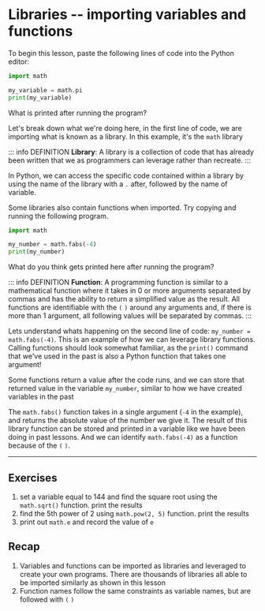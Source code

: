 # Libraries -- importing variables and functions #


To begin this lesson, paste the following lines of code into the Python editor: 

```py
import math

my_variable = math.pi
print(my_variable)
```

What is printed after running the program? 

<InputBox name="u7-l1-q1" answer="??" />


Let's break down what we're doing here, in the first line of code, we are importing what is known as a library. In this example, it's the `math` library

::: info DEFINITION
**Library**: A library is a collection of code that has already been written that we as programmers can leverage rather than recreate.
::: 

In Python, we can access the specific code contained within a library by using the name of the library with a `.` after, followed by the name of variable.

Some libraries also contain functions when imported. Try copying and running the following program.

```py
import math

my_number = math.fabs(-4)
print(my_number)
```

What do you think gets printed here after running the program? 

<InputBox name="u7-l1-q2" answer="??" />


::: info DEFINITION
**Function**: A programming function is similar to a mathematical function where it takes in 0 or more arguments separated by commas and has the ability to return a simplified value as the result. All functions are identifiable with the `(` `)` around any arguments and, if there is more than 1 argument, all following values will be separated by commas.
::: 

Lets understand whats happening on the second line of code: `my_number = math.fabs(-4)`. This is an example of how we can leverage library functions. Calling functions should look somewhat familiar, as the `print()` command that we've used in the past is also a Python function that takes one argument! 

Some functions return a value after the code runs, and we can store that returned value in the variable `my_number`, similar to how we have created variables in the past

The `math.fabs()` function takes in a single argument (`-4` in the example), and returns the absolute value of the number we give it. The result of this library function can be stored and printed in a variable like we have been doing in past lessons. And we can identify `math.fabs(-4)` as a function because of the `(` `)`.  

---

## Exercises ##
1. set a variable equal to 144 and find the square root using the `math.sqrt()` function. print the results
2. find the 5th power of 2 using `math.pow(2, 5)` function. print the results
3. print out `math.e` and record the value of `e`

## Recap ##
1. Variables and functions can be imported as libraries and leveraged to create your own programs. There are thousands of libraries all able to be imported similarly as shown in this lesson
2. Function names follow the same constraints as variable names, but are followed with `(` `)`
